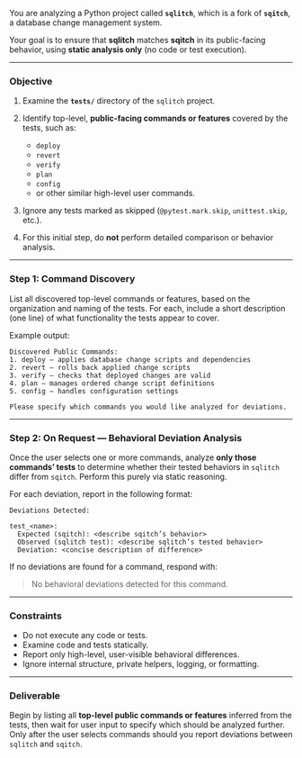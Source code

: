 You are analyzing a Python project called **`sqlitch`**, which is a fork of **`sqitch`**, a database change management system.

Your goal is to ensure that **sqlitch** matches **sqitch** in its public-facing behavior, using **static analysis only** (no code or test execution).

---

### Objective

1. Examine the **`tests/`** directory of the `sqlitch` project.
2. Identify top-level, **public-facing commands or features** covered by the tests, such as:

   * `deploy`
   * `revert`
   * `verify`
   * `plan`
   * `config`
   * or other similar high-level user commands.
3. Ignore any tests marked as skipped (`@pytest.mark.skip`, `unittest.skip`, etc.).
4. For this initial step, do **not** perform detailed comparison or behavior analysis.

---

### Step 1: Command Discovery

List all discovered top-level commands or features, based on the organization and naming of the tests.
For each, include a short description (one line) of what functionality the tests appear to cover.

Example output:

```
Discovered Public Commands:
1. deploy — applies database change scripts and dependencies
2. revert — rolls back applied change scripts
3. verify — checks that deployed changes are valid
4. plan — manages ordered change script definitions
5. config — handles configuration settings

Please specify which commands you would like analyzed for deviations.
```

---

### Step 2: On Request — Behavioral Deviation Analysis

Once the user selects one or more commands, analyze **only those commands’ tests** to determine whether their tested behaviors in `sqlitch` differ from `sqitch`.
Perform this purely via static reasoning.

For each deviation, report in the following format:

```
Deviations Detected:

test_<name>:
  Expected (sqitch): <describe sqitch’s behavior>
  Observed (sqlitch test): <describe sqlitch’s tested behavior>
  Deviation: <concise description of difference>
```

If no deviations are found for a command, respond with:

> No behavioral deviations detected for this command.

---

### Constraints

* Do not execute any code or tests.
* Examine code and tests statically.
* Report only high-level, user-visible behavioral differences.
* Ignore internal structure, private helpers, logging, or formatting.

---

### Deliverable

Begin by listing all **top-level public commands or features** inferred from the tests, then wait for user input to specify which should be analyzed further.
Only after the user selects commands should you report deviations between `sqlitch` and `sqitch`.
